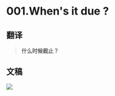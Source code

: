 # 001.When's it due ?

## 翻译

> **什么时候截止？**

## 文稿

![](https://cdn.jsdelivr.net/gh/imtianx/speaking180/img/001.jpg)

